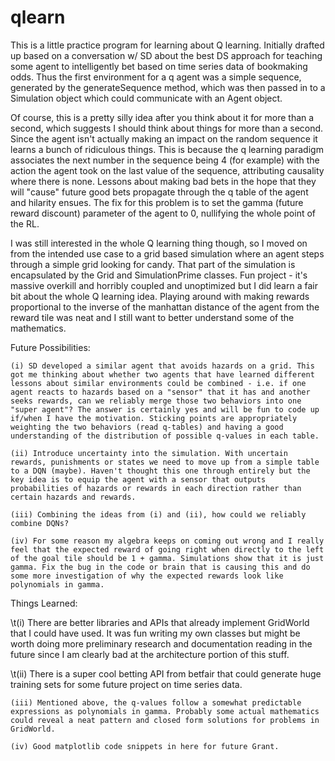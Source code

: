 # qlearn
This is a little practice program for learning about Q learning. Initially drafted up based on a conversation w/ SD about the best DS approach for teaching some agent to intelligently bet based on time series data of bookmaking odds. Thus the first environment for a q agent was a simple sequence, generated by the generateSequence method, which was then passed in to a Simulation object which could communicate with an Agent object.

Of course, this is a pretty silly idea after you think about it for more than a second, which suggests I should think about things for more than a second. Since the agent isn't actually making an impact on the random sequence it learns a bunch of ridiculous things. This is because the q learning paradigm associates the next number in the sequence being 4 (for example) with the action the agent took on the last value of the sequence, attributing causality where there is none. Lessons about making bad bets in the hope that they will "cause" future good bets propagate through the q table of the agent and hilarity ensues. The fix for this problem is to set the gamma (future reward discount) parameter of the agent to 0, nullifying the whole point of the RL.

I was still interested in the whole Q learning thing though, so I moved on from the intended use case to a grid based simulation where an agent steps through a simple grid looking for candy. That part of the simulation is encapsulated by the Grid and SimulationPrime classes. Fun project - it's massive overkill and horribly coupled and unoptimized but I did learn a fair bit about the whole Q learning idea. Playing around with making rewards proportional to the inverse of the manhattan distance of the agent from the reward tile was neat and I still want to better understand some of the mathematics.

Future Possibilities:

    (i) SD developed a similar agent that avoids hazards on a grid. This got me thinking about whether two agents that have learned different lessons about similar environments could be combined - i.e. if one agent reacts to hazards based on a "sensor" that it has and another seeks rewards, can we reliably merge those two behaviors into one "super agent"? The answer is certainly yes and will be fun to code up if/when I have the motivation. Sticking points are appropriately weighting the two behaviors (read q-tables) and having a good understanding of the distribution of possible q-values in each table.

    (ii) Introduce uncertainty into the simulation. With uncertain rewards, punishments or states we need to move up from a simple table to a DQN (maybe). Haven't thought this one through entirely but the key idea is to equip the agent with a sensor that outputs probabilities of hazards or rewards in each direction rather than certain hazards and rewards.

    (iii) Combining the ideas from (i) and (ii), how could we reliably combine DQNs?

    (iv) For some reason my algebra keeps on coming out wrong and I really feel that the expected reward of going right when directly to the left of the goal tile should be 1 + gamma. Simulations show that it is just gamma. Fix the bug in the code or brain that is causing this and do some more investigation of why the expected rewards look like polynomials in gamma.

Things Learned:

\t(i) There are better libraries and APIs that already implement GridWorld that I could have used. It was fun writing my own classes but might be worth doing more preliminary research and documentation reading in the future since I am clearly bad at the architecture portion of this stuff.

\t(ii) There is a super cool betting API from betfair that could generate huge training sets for some future project on time series data.

    (iii) Mentioned above, the q-values follow a somewhat predictable expressions as polynomials in gamma. Probably some actual mathematics could reveal a neat pattern and closed form solutions for problems in GridWorld.

    (iv) Good matplotlib code snippets in here for future Grant.

